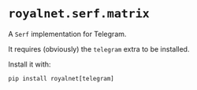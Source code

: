 # `royalnet.serf.matrix`

A `Serf` implementation for Telegram.

It requires (obviously) the `telegram` extra to be installed.

Install it with:
```
pip install royalnet[telegram]
```
